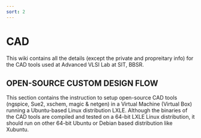 ```yaml
---
sort: 2
---
```


# CAD 
This wiki contains all the details (except the private and propreitary info) for the CAD tools used at Advanced VLSI Lab at SIT, BBSR.

## OPEN-SOURCE CUSTOM DESIGN FLOW 
This section contains the instruction to setup open-source CAD tools (ngspice, Sue2, xschem, magic & netgen) in a Virtual Machine (Virtual Box) running a Ubuntu-based Linux distribution LXLE. Although the binaries of the CAD tools are compiled and tested on a 64-bit LXLE Linux distribution, it should run on other 64-bit Ubuntu or Debian based distribution like Xubuntu.

